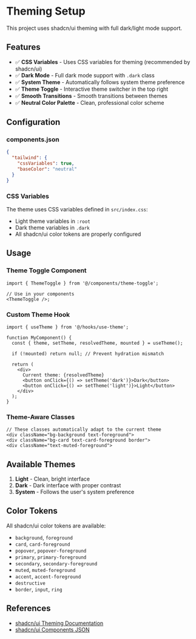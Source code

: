 # Theming Setup

This project uses shadcn/ui theming with full dark/light mode support.

## Features

- ✅ **CSS Variables** - Uses CSS variables for theming (recommended by shadcn/ui)
- ✅ **Dark Mode** - Full dark mode support with `.dark` class
- ✅ **System Theme** - Automatically follows system theme preference
- ✅ **Theme Toggle** - Interactive theme switcher in the top right
- ✅ **Smooth Transitions** - Smooth transitions between themes
- ✅ **Neutral Color Palette** - Clean, professional color scheme

## Configuration

### components.json

```json
{
  "tailwind": {
    "cssVariables": true,
    "baseColor": "neutral"
  }
}
```

### CSS Variables

The theme uses CSS variables defined in `src/index.css`:

- Light theme variables in `:root`
- Dark theme variables in `.dark`
- All shadcn/ui color tokens are properly configured

## Usage

### Theme Toggle Component

```tsx
import { ThemeToggle } from '@/components/theme-toggle';

// Use in your components
<ThemeToggle />;
```

### Custom Theme Hook

```tsx
import { useTheme } from '@/hooks/use-theme';

function MyComponent() {
  const { theme, setTheme, resolvedTheme, mounted } = useTheme();

  if (!mounted) return null; // Prevent hydration mismatch

  return (
    <div>
      Current theme: {resolvedTheme}
      <button onClick={() => setTheme('dark')}>Dark</button>
      <button onClick={() => setTheme('light')}>Light</button>
    </div>
  );
}
```

### Theme-Aware Classes

```tsx
// These classes automatically adapt to the current theme
<div className="bg-background text-foreground">
<div className="bg-card text-card-foreground border">
<div className="text-muted-foreground">
```

## Available Themes

1. **Light** - Clean, bright interface
2. **Dark** - Dark interface with proper contrast
3. **System** - Follows the user's system preference

## Color Tokens

All shadcn/ui color tokens are available:

- `background`, `foreground`
- `card`, `card-foreground`
- `popover`, `popover-foreground`
- `primary`, `primary-foreground`
- `secondary`, `secondary-foreground`
- `muted`, `muted-foreground`
- `accent`, `accent-foreground`
- `destructive`
- `border`, `input`, `ring`

## References

- [shadcn/ui Theming Documentation](https://ui.shadcn.com/docs/theming)
- [shadcn/ui Components JSON](https://ui.shadcn.com/docs/components-json)
